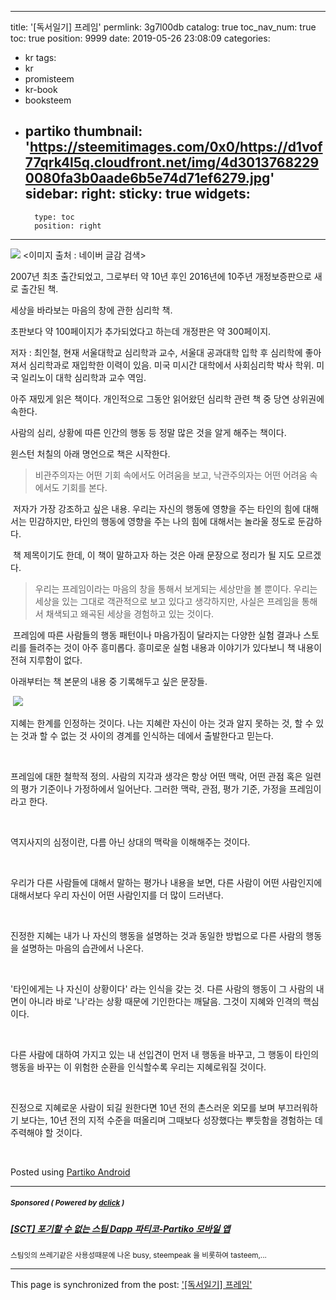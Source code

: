 
---
title: '[독서일기] 프레임'
permlink: 3g7l00db
catalog: true
toc_nav_num: true
toc: true
position: 9999
date: 2019-05-26 23:08:09
categories:
- kr
tags:
- kr
- promisteem
- kr-book
- booksteem
- partiko
thumbnail: 'https://steemitimages.com/0x0/https://d1vof77qrk4l5q.cloudfront.net/img/4d30137682290080fa3b0aade6b5e74d71ef6279.jpg'
sidebar:
    right:
        sticky: true
widgets:
    -
        type: toc
        position: right
---


![](https://steemitimages.com/0x0/https://d1vof77qrk4l5q.cloudfront.net/img/4d30137682290080fa3b0aade6b5e74d71ef6279.jpg)
<이미지 출처 : 네이버 글감 검색>

2007년 최초 출간되었고, 그로부터 약 10년 후인 2016년에 10주년 개정보증판으로 새로 출간된 책.

세상을 바라보는 마음의 창에 관한 심리학 책.

초판보다 약 100페이지가 추가되었다고 하는데 개정판은 약 300페이지.

저자 : 최인철,
현재 서울대학교 심리학과 교수,
서울대 공과대학 입학 후 심리학에 좋아져서 심리학과로 재입학한 이력이 있음.
미국 미시간 대학에서 사회심리학 박사 학위.
미국 일리노이 대학 심리학과 교수 역임.

아주 재밌게 읽은 책이다.
개인적으로 그동안 읽어왔던 심리학 관련 책 중 당연 상위권에 속한다.

사람의 심리, 상황에 따른 인간의 행동 등 정말 많은 것을 알게 해주는 책이다.

윈스턴 처칠의 아래 명언으로 책은 시작한다.
>비관주의자는 어떤 기회 속에서도 어려움을 보고,
낙관주의자는 어떤 어려움 속에서도 기회를 본다.

​
저자가 가장 강조하고 싶은 내용.
우리는 자신의 행동에 영향을 주는
타인의 힘에 대해서는 민감하지만,
타인의 행동에 영향을 주는
나의 힘에 대해서는 놀라울 정도로 둔감하다.

​
책 제목이기도 한데, 이 책이 말하고자 하는 것은 아래 문장으로 정리가 될 지도 모르겠다.

> 우리는 프레임이라는 마음의 창을 통해서 보게되는 세상만을 볼 뿐이다.
> 우리는 세상을 있는 그대로 객관적으로 보고 있다고 생각하지만,
> 사실은 프레임을 통해서 채색되고 왜곡된 세상을 경험하고 있는 것이다.

​
프레임에 따른 사람들의 행동 패턴이나 마음가짐이 달라지는 다양한 실험 결과나 스토리를 들려주는 것이 아주 흥미롭다.
흥미로운 실험 내용과 이야기가 있다보니 책 내용이 전혀 지루함이 없다.

아래부터는 책 본문의 내용 중 기록해두고 싶은 문장들.

​
![](https://steemitimages.com/0x0/https://i.imgur.com/kEQh1N5.gif)
​

지혜는 한계를 인정하는 것이다.
나는 지혜란 자신이 아는 것과 알지 못하는 것,
할 수 있는 것과 할 수 없는 것 사이의
경계를 인식하는 데에서 출발한다고 믿는다.

​

프레임에 대한 철학적 정의.
사람의 지각과 생각은 항상 어떤 맥락, 어떤 관점 혹은 일련의 평가 기준이나 가정하에서 일어난다.
그러한 맥락, 관점, 평가 기준, 가정을 프레임이라고 한다.

​

역지사지의 심정이란,
다름 아닌 상대의 맥락을 이해해주는 것이다.

​

우리가 다른 사람들에 대해서 말하는 평가나 내용을 보면,
다른 사람이 어떤 사람인지에 대해서보다 우리 자신이 어떤 사람인지를 더 많이 드러낸다.

​

진정한 지혜는 내가 나 자신의 행동을 설명하는 것과 동일한 방법으로 다른 사람의 행동을 설명하는 마음의 습관에서 나온다.

​

'타인에게는 나 자신이 상황이다' 라는 인식을 갖는 것.
다른 사람의 행동이 그 사람의 내면이 아니라
바로 '나'라는 상황 때문에 기인한다는 깨달음.
그것이 지혜와 인격의 핵심이다.

​

다른 사람에 대하여 가지고 있는 내 선입견이 먼저 내 행동을 바꾸고,
그 행동이 타인의 행동을 바꾸는 이 위험한 순환을 인식할수록 우리는 지혜로워질 것이다.

​

진정으로 지혜로운 사람이 되길 원한다면 10년 전의 촌스러운 외모를 보며 부끄러워하기 보다는, 10년 전의 지적 수준을 떠올리며 그때보다 성장했다는 뿌듯함을 경험하는 데 주력해야 할 것이다.

​

Posted using [Partiko Android](https://partiko.app/referral/lucky2015)

---

#####  <sub> **Sponsored ( Powered by [dclick](https://www.dclick.io) )** </sub>
##### [[SCT] 포기할 수 없는 스팀 Dapp 파티코-Partiko  모바일 앱](https://api.dclick.io/v1/c?x=eyJhbGciOiJIUzI1NiIsInR5cCI6IkpXVCJ9.eyJjIjoibHVja3kyMDE1IiwicyI6IjNnN2wwMGRiIiwiYSI6WyJ0LTE4NzQiXSwidXJsIjoiaHR0cHM6Ly9zdGVlbWl0LmNvbS9rci9AanVuZTA2MjAvc2N0LWRhcHAtcGFydGlrbyIsImlhdCI6MTU1OTM0ODE0OSwiZXhwIjoxODc0NzA4MTQ5fQ.Wn8RxSeqrw6OztPLkxP-Y0C3qIz0FSRAuJy-lsUHpWQ)
<sup>스팀잇의 쓰레기같은 사용성때문에 나온 busy, steempeak 을 비롯하여 tasteem,...</sup>


- - -

This page is synchronized from the post: ['[독서일기] 프레임'](https://steemit.com/@lucky2015/3g7l00db)
